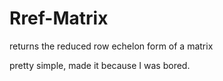 # Rref-Matrix
returns the reduced row echelon form of a matrix

pretty simple, made it because I was bored.
